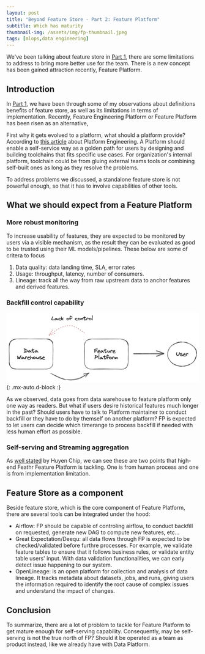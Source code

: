 ```yaml
---
layout: post
title: "Beyond Feature Store - Part 2: Feature Platform"
subtitle: Which has maturity
thumbnail-img: /assets/img/fp-thumbnail.jpeg
tags: [mlops,data engineering]
---
```


We've been talking about feature store in [Part 1](https://sudohainguyen.github.io/2023-01-15-beyond-feature-store_p1/), there are some limitations to address to bring more better use for the team. There is a new concept has been gained attraction recently, Feature Platform.

## Introduction
In [Part 1](https://sudohainguyen.github.io/2023-01-15-beyond-feature-store_p1/), we have been through some of my observations about definitions benefits of feature store, as well as its limitations in terms of implementation. Recently, Feature Engineering Platform or Feature Platform has been risen as an alternative,

First why it gets evolved to a platform, what should a platform provide? According to [this article](https://platformengineering.org/blog/what-is-platform-engineering) about Platform Engineering. A Platform should enable a self-service way as a golden path for users by designing and building toolchains that fits specific use cases. For organization's internal platform, toolchain could be from gluing external teams tools or combining self-built ones as long as they resolve the problems.

To address problems we discussed, a standalone feature store is not powerful enough, so that it has to involve capabilities of other tools.

## What we should expect from a Feature Platform

### More robust monitoring
To increase usability of features, they are expected to be monitored by users via a visible mechanism, as the result they can be evaluated as good to be trusted using their ML models/pipelines. These below are some of critera to focus

1. Data quality: data landing time, SLA, error rates
2. Usage: throughput, latency, number of consumers.
3. Lineage: track all the way from raw upstream data to anchor features and derived features.


### Backfill control capability

![Backfill control](/assets/img/backfill.png){: .mx-auto.d-block :}

As we observed, data goes from data warehouse to feature platform only one way as readers. But what if users desire historical features much longer in the past? Should users have to talk to Platform maintainer to conduct backfill or they have to do by themself on another platform? FP is expected to let users can decide which timerange to process backfill if needed with less human effort as possible.


### Self-serving and Streaming aggregation
As [well stated](https://huyenchip.com/2023/01/08/self-serve-feature-platforms.html) by Huyen Chip, we can see these are two points that high-end Feathr Feature Platform is tackling. One is from human process and one is from implementation limitation.

## Feature Store as a component
Beside feature store, which is the core component of Feature Platform, there are several tools can be integrated under the hood:

- Airflow: FP should be capable of controling airflow, to conduct backfill on requested, generate new DAG to compute new features, etc...
- Great Expectation/Deequ: all data flows through FP is expected to be checked/validated before furthre processes. For example, we validate feature tables to ensure that it follows business rules, or validate entity table users' input. With data validation functionalities, we can early detect issue happening to our system.
- OpenLineage: is an open platform for collection and analysis of data lineage. It tracks metadata about datasets, jobs, and runs, giving users the information required to identify the root cause of complex issues and understand the impact of changes.

## Conclusion
To summarize, there are a lot of problem to tackle for Feature Platform to get mature enough for self-serving capability. Consequently, may be self-serving is not the true north of FP? Should it be operated as a team as product instead, like we already have with Data Platform.
